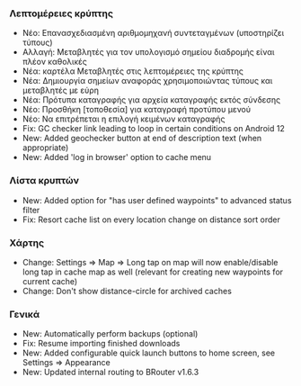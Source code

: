 ### Λεπτομέρειες κρύπτης

- Νέο: Επανασχεδιασμένη αριθμομηχανή συντεταγμένων (υποστηρίζει τύπους)
- Αλλαγή: Μεταβλητές για τον υπολογισμό σημείου διαδρομής είναι πλέον καθολικές
- Νέα: καρτέλα Μεταβλητές στις λεπτομέρειες της κρύπτης
- Νέα: Δημιουργία σημείων αναφοράς χρησιμοποιώντας τύπους και μεταβλητές με εύρη
- Νέα: Πρότυπα καταγραφής για αρχεία καταγραφής εκτός σύνδεσης
- Νέο: Προσθήκη \[τοποθεσία\] για καταγραφή προτύπου μενού
- Νέο: Να επιτρέπεται η επιλογή κειμένων καταγραφής
- Fix: GC checker link leading to loop in certain conditions on Android 12
- New: Added geochecker button at end of description text (when appropriate)
- New: Added 'log in browser' option to cache menu

### Λίστα κρυπτών

- New: Added option for "has user defined waypoints" to advanced status filter
- Fix: Resort cache list on every location change on distance sort order

### Χάρτης

- Change: Settings => Map => Long tap on map will now enable/disable long tap in cache map as well (relevant for creating new waypoints for current cache)
- Change: Don't show distance-circle for archived caches

### Γενικά

- New: Automatically perform backups (optional)
- Fix: Resume importing finished downloads
- New: Added configurable quick launch buttons to home screen, see Settings => Appearance
- New: Updated internal routing to BRouter v1.6.3

